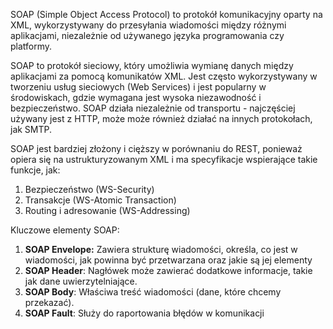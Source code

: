 SOAP (Simple Object Access Protocol) to protokół komunikacyjny oparty na XML, wykorzystywany do przesyłania wiadomości między różnymi aplikacjami, niezależnie od używanego języka programowania czy platformy. 

SOAP to protokół sieciowy, który umożliwia wymianę danych między aplikacjami za pomocą komunikatów XML. Jest często wykorzystywany w tworzeniu usług sieciowych (Web Services) i jest popularny w środowiskach, gdzie wymagana jest wysoka niezawodność i bezpieczeństwo. SOAP działa niezależnie od transportu - najczęściej używany jest z HTTP, może może również działać na innych protokołach, jak SMTP.

SOAP jest bardziej złożony i cięższy w porównaniu do REST, ponieważ opiera się na ustrukturyzowanym XML i ma specyfikacje wspierające takie funkcje, jak:
1. Bezpieczeństwo (WS-Security)
2. Transakcje (WS-Atomic Transaction)
3.  Routing i adresowanie (WS-Addressing)

Kluczowe elementy SOAP:
1. **SOAP Envelope:** Zawiera strukturę wiadomości, określa, co jest w wiadomości, jak powinna być przetwarzana oraz jakie są jej elementy
2. **SOAP Header**: Nagłówek może zawierać dodatkowe informacje, takie jak dane uwierzytelniające.
3. **SOAP Body**: Właściwa treść wiadomości (dane, które chcemy przekazać).
4. **SOAP Fault**: Służy do raportowania błędów w komunikacji